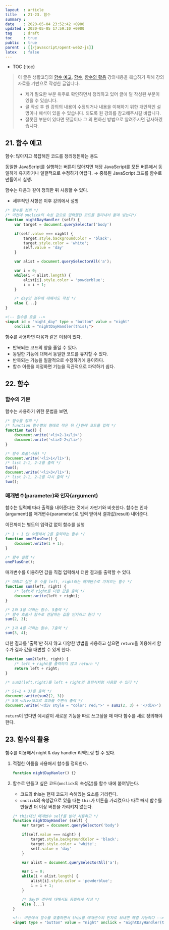 ```yaml
---
layout  : article
title   : 21-23. 함수
summary : 
date    : 2020-05-04 23:52:42 +0900
updated : 2020-05-05 17:59:10 +0900
tag     : draft
toc     : true
public  : true
parent  : [[/javascript/opent-web2-js]]
latex   : false
---
```

* TOC
{:toc}

> 이 글은 생활코딩의 [함수 예고](https://opentutorials.org/course/3085/18882), [함수](https://opentutorials.org/course/3085/18851), [함수의 활용](https://opentutorials.org/course/3085/18883) 강의내용을 복습하기 위해 강의 자료를 기반으로 작성한 글입니다.
>
> * 제가 필요한 부분 위주로 확인하면서 정리하고 있어 글에 덜 작성된 부분이 있을 수 있습니다.
> * 글 작성 후 원 강의의 내용이 수정되거나 내용을 이해하기 위한 개인적인 설명이나 해석이 있을 수 있습니다. 되도록 원 강의를 참고해주시길 바랍니다.
> * 잘못된 부분이 있다면 댓글이나 그 외 편하신 방법으로 알려주시면 감사하겠습니다.

## 21. 함수 예고

함수: 많아지고 복잡해진 코드를 정리정돈하는 용도

동일한 JavaScript를 실행하는 버튼이 많아지면 해당 JavaScript를 모든 버튼에서 동일하게 유지하거나 일괄적으로 수정하기 어렵다. → 중복된 JavaScript 코드를 함수로 만들어서 실행.

함수는 다음과 같이 정의한 뒤 사용할 수 있다.

* 세부적인 사항은 이후 강의에서 설명

```js
/* 함수를 정의 */
/* 이전에 onclick의 속성 값으로 입력했던 코드를 잘라내서 붙여 넣는다*/ 
function nightDayHandler (self) {
    var target = document.querySelector('body')

    if(self.value === night) {
        target.style.backgroundColor = 'black';
        target.style.color = 'white';
        self.value = 'day'
    }

    var alist = document.querySelectorAll('a');

    var i = 0;
    while(i < alist.length) {
        alist[i].style.color = 'powderblue';
        i = i + 1;
    }

    /* day인 경우에 대해서도 작성 */
    else {...}
}
```

```html
<!-- 함수를 호출 -->
<input id = "night_day" type = "button" value = "night"
    onclick = "nightDayHandler(this);">
```

함수를 사용하면 다음과 같은 이점이 있다.

* 반복되는 코드의 양을 줄일 수 있다.
* 동일한 기능에 대해서 동일한 코드를 유지할 수 있다.
* 반복되는 기능을 일괄적으로 수정하기에 용이하다.
* 함수 이름을 지정하면 기능을 직관적으로 파악하기 쉽다.

## 22. 함수

### 함수의 기본

함수는 사용하기 위한 문법을 보면,

```js
/* 함수를 정의 */
/* function 함수명의 형태로 적은 뒤 {}안에 코드를 입력 */
function two() {
    document.write('<li>2-1</li>')
    document.write('<li>2-2</li>')
}

/* 함수 호출(사용) */
document.write('<li>1</li>');
/* list 2-1, 2-2를 출력 */
two();
document.write('<li>3</li>');
/* list 2-1, 2-2를 다시 출력 */
two();
```

### 매개변수(parameter)와 인자(argument)

함수는 입력에 따라 출력을 내어준다는 것에서 자판기와 비슷한다. 함수는 인자(argument)를 매개변수(parameter)로 입력 받아서 결과값(result) 내어준다.

이전까지는 별도의 입력값 없이 함수를 실행

```js
/* 1 + 1 만 수행해서 2를 출력하는 함수 */
function onePlusOne() {
    document.write(1 + 1);
}

/* 함수 실행 */
onePlusOne();
```

매개변수를 이용하면 값을 직접 입력해서 더한 결과를 출력할 수 있다.

```js
/* 더하고 싶은 두 수를 left, right라는 매개변수로 가져오는 함수 */
function sum(left, right) {
    /* left와 right를 더한 값을 출력 */
    document.write(left + right);
}

/* 2와 3을 더하는 함수. 5출력 */
/* 함수 호출시 함수로 전달하는 값을 인자라고 한다 */
sum(2, 3);

/* 3과 4를 더하는 함수. 7출력 */
sum(3, 4);
```

더한 결과를 '출력'만 하지 않고 다양한 방법을 사용하고 싶으면 `return`을 이용해서 함수가 결과 값을 대변할 수 있게 한다.

```js
function sum2(left, right) {
    /* left + right를 출력하지 않고 return */
    return left + right;
}

/* sum2(left,right)를 left + right의 표현식처럼 사용할 수 있다 */

/* 5(=2 + 3)를 출력 */
document.write(sum2(2, 3))
/* 5에 <div>태그로 효과를 주면서 출력 */
document.write('<div style = "color: red;">' + sum2(2, 3) + '</div>')
```

`return`이 없다면 예시같이 새로운 기능을 따로 쓰고싶을 때 마다 함수를 새로 정의해야 한다.

## 23. 함수의 활용

함수를 이용해서 night & day handler 리팩토링 할 수 있다.

1. 적절한 이름을 사용해서 함수를 정의한다.

   ```js
   function nightDayHanler() {}
   ```

2. 함수로 만들고 싶은 코드(`onclick`의 속성값)를 함수 내에 붙여넣는다.
   * 코드의 this는 현재 코드가 속해있는 요소를 가리킨다.
   * `onclick`의 속성값으로 있을 때는 `this`가 버튼을 가리켰으나 따로 빼서 함수를 만들면 더 이상 버튼을 가리키지 않는다.

   ```js
   /* this대신 매개변수 self를 받아 사용하고 */
   function nightDayHandler (self) {
       var target = document.querySelector('body')
   
       if(self.value === night) {
           target.style.backgroundColor = 'black';
           target.style.color = 'white';
           self.value = 'day'
       }
   
       var alist = document.querySelectorAll('a');
   
       var i = 0;
       while(i < alist.length) {
           alist[i].style.color = 'powderblue';
           i = i + 1;
       }
   
       /* day인 경우에 대해서도 동일하게 작성 */
       else {...}
   }
   ```

   ```html
   <!-- 버튼에서 함수를 호출하면서 this를 매개변수의 인자로 보내면 해결 가능하다 -->
   <input type = "button" value = "night" onclick = "nightDayHandler(this);"
   ```
